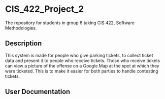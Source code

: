# CIS_422_Project_2
The repository for students in group 6 taking CIS 422, Software Methodologies. 
## Description
This system is made for people who give parking tickets, to collect ticket data and present it to people who receive tickets. Those who receive tickets can view a picture of the offense on a Google Map at the spot at which they were ticketed. This is to make it easier for both parties to handle contesting tickets.
## User Documentation
